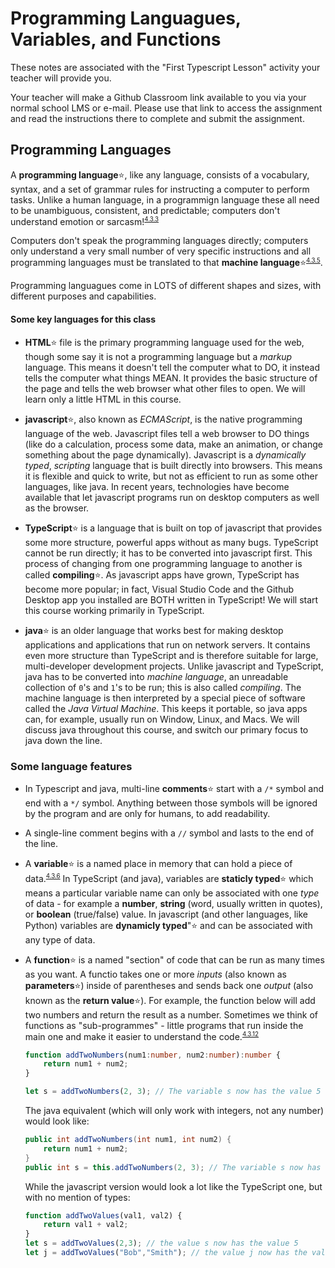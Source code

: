 # Programming Languagues, Variables, and Functions

These notes are associated with the "First Typescript Lesson" activity your teacher will provide you.

Your teacher will make a Github Classroom link available to you via your normal school LMS or e-mail. Please use that link to access the assignment and read the instructions there to complete and submit the assignment.

## Programming Languages

A **programming language**:star:, like any language, consists of a vocabulary, syntax, and a set of grammar rules for instructing a computer to perform tasks. Unlike a human language, in a programmign language these all need to be unambiguous, consistent, and predictable; computers don't understand emotion or sarcasm!<sup><small>[4.3.3](../unit0_resources/syllabus.md#433)</small></sup>

Computers don't speak the programming languages directly; computers only understand a very small number of very specific instructions and all programming languages must be translated to that **machine language**:star:<sup><small>[4.3.5](../unit0_resources/syllabus.md#435)</small></sup>. 

Programming languagues come in LOTS of different shapes and sizes, with different purposes and capabilities. 

#### Some key languages for this class

* **HTML**:star: file is the primary programming language used for the web, though some say it is not a programming language but a *markup* language.  This means it doesn't tell the computer what to DO, it instead tells the computer what things MEAN. It provides the basic structure of the page and tells the web browser what other files to open. We will learn only a little HTML in this course.
  
* **javascript**:star:, also known as *ECMAScript*, is the native programming language of the web. Javascript files tell a web browser to DO things (like do a calculation, process some data, make an animation, or change something about the page dynamically). Javascript is a *dynamically typed*, *scripting* language that is built directly into browsers. This means it is flexible and quick to write, but not as efficient to run as some other languages, like java. In recent years, technologies have become available that let javascript programs run on desktop computers as well as the browser.
 
* **TypeScript**:star: is a language that is built on top of javascript that provides some more structure, powerful apps without as many bugs. TypeScript cannot be run directly; it has to be converted into javascript first. This process of changing from one programming language to another is called **compiling**:star:. As javascript apps have grown, TypeScript has become more popular; in fact, Visual Studio Code and the Github Desktop app you installed are BOTH written in TypeScript! We will start this course working primarily in TypeScript.

* **java**:star: is an older language that works best for making desktop applications and applications that run on network servers. It contains even more structure than TypeScript and is therefore suitable for large, multi-developer development projects. Unlike javascript and TypeScript, java has to be converted into *machine language*, an unreadable collection of `0`'s and `1`'s to be run; this is also called *compiling*. The machine language is then interpreted by a special piece of software called the *Java Virtual Machine*. This keeps it portable, so java apps can, for example, usually run on Window, Linux, and Macs. We will discuss java throughout this course, and switch our primary focus to java down the line.
  
### Some language features

* In Typescript and java, multi-line **comments**:star: start with a `/*` symbol and end with a `*/` symbol. Anything between those symbols will be ignored by the program and are only for humans, to add readability.
  
* A single-line comment begins with a `//` symbol and lasts to the end of the line.
  
* A **variable**:star: is a named place in memory that can hold a piece of data.<sup><small>[4.3.6](../unit0_resources/syllabus.md#436)</small></sup> In TypeScript (and java), variables are **staticly typed**:star: which means a particular variable name can only be associated with one *type* of data - for example a **number**, **string** (word, usually written in quotes), or **boolean** (true/false) value. In javascript (and other languages, like Python) variables are **dynamicly typed**":star: and can be associated with any type of data. 
  
* A **function**:star: is a named "section" of code that can be run as many times as you want. A functio takes one or more *inputs* (also known as **parameters**:star:) inside of parentheses and sends back one *output* (also known as the **return value**:star:). For example, the function below will add two numbers and return the result as a number. Sometimes we think of functions as "sub-programmes" - little programs that run inside the main one and make it easier to understand the code.<sup><small>[4.3.12](../unit0_resources/syllabus.md#4312)</small></sup>
  
    ```ts
    function addTwoNumbers(num1:number, num2:number):number {
        return num1 + num2;
    }

    let s = addTwoNumbers(2, 3); // The variable s now has the value 5
    ```

    The java equivalent (which will only work with integers, not any number) would look like:

    ```java
    public int addTwoNumbers(int num1, int num2) {
        return num1 + num2;
    }
    public int s = this.addTwoNumbers(2, 3); // The variable s now has the value 5
    ```

    While the javascript version would look a lot like the TypeScript one, but with no mention of types:
    ```js
    function addTwoValues(val1, val2) {
        return val1 + val2;
    }
    let s = addTwoValues(2,3); // the value s now has the value 5
    let j = addTwoValues("Bob","Smith"); // the value j now has the value "BobSmith"
    ```
